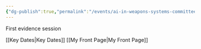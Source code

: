 ```yaml
---
{"dg-publish":true,"permalink":"/events/ai-in-weapons-systems-committee-first-evidence-session/","tags":["event","HouseOfLords"]}
---
```


First evidence session

[[Key Dates\|Key Dates]]
[[My Front Page\|My Front Page]]
